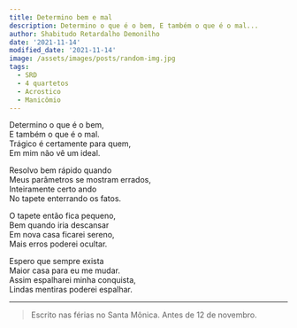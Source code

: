 ```yaml
---
title: Determino bem e mal
description: Determino o que é o bem, E também o que é o mal...
author: Shabitudo Retardalho Demonilho
date: '2021-11-14'
modified_date: '2021-11-14'
image: /assets/images/posts/random-img.jpg
tags:
  - SRD
  - 4 quartetos
  - Acrostico
  - Manicômio
---   
```


Determino o que é o bem,    
E também o que é o mal.    
Trágico é certamente para quem,    
Em mim não vê um ideal.    
    
Resolvo bem rápido quando    
Meus parâmetros se mostram errados,    
Inteiramente certo ando    
No tapete enterrando os fatos.    
    
O tapete então fica pequeno,    
Bem quando iria descansar    
Em nova casa ficarei sereno,    
Mais erros poderei ocultar.    
    
Espero que sempre exista    
Maior casa para eu me mudar.    
Assim espalharei minha conquista,    
Lindas mentiras poderei espalhar.    
______

> Escrito nas férias no Santa Mônica. Antes de 12 de novembro.  
